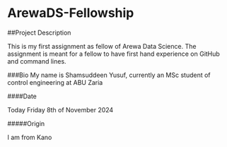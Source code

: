 # ArewaDS-Fellowship

##Project Description

This is my first assignment as fellow of Arewa Data Science. The assignment is meant for a fellow to have first hand experience on GitHub and command lines.

###Bio
My name is Shamsuddeen Yusuf, currently an MSc student of control engineering at ABU Zaria

####Date

Today Friday 8th of November 2024

#####Origin

I am from Kano


